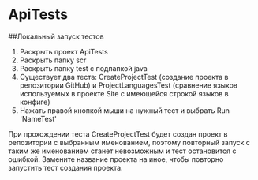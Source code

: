 # ApiTests

##Локальный запуск тестов

1. Раскрыть проект ApiTests
2. Раскрыть папку scr
3. Раскрыть папку test с подпапкой java
4. Существует два теста: CreateProjectTest (создание проекта в репозитории GitHub)
   и ProjectLanguagesTest (сравнение языков используемых в проекте Site с имеющейся строкой языков в конфиге)
5. Нажать правой кнопкой мыши на нужный тест и выбрать Run 'NameTest'


При прохождении теста CreateProjectTest будет создан проект в репозитории с выбранным именованием, 
поэтому повторный запуск с таким же именованием станет невозможным и тест остановится с ошибкой.
Замените название проекта на иное, чтобы повторно запустить тест создания проекта.
